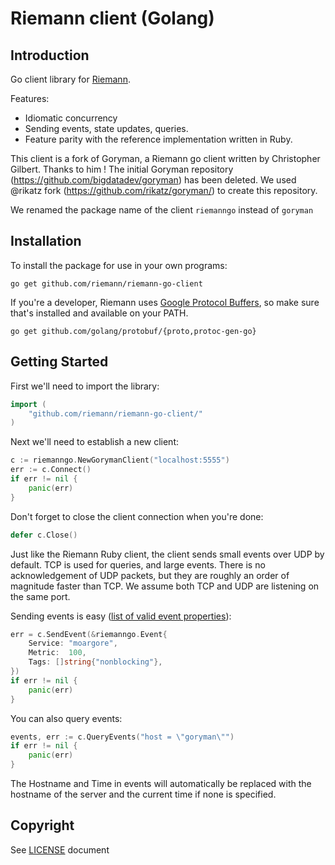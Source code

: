 # Riemann client (Golang)

## Introduction

Go client library for [Riemann](https://github.com/riemann/riemann).

Features:
* Idiomatic concurrency
* Sending events, state updates, queries.
* Feature parity with the reference implementation written in Ruby.

This client is a fork of Goryman, a Riemann go client written by Christopher Gilbert. Thanks to him ! The initial Goryman repository (https://github.com/bigdatadev/goryman) has been deleted. We used @rikatz fork (https://github.com/rikatz/goryman/) to create this repository.

We renamed the package name of the client `riemanngo` instead of `goryman`

## Installation

To install the package for use in your own programs:

```
go get github.com/riemann/riemann-go-client
```

If you're a developer, Riemann uses [Google Protocol Buffers](https://github.com/golang/protobuf), so make sure that's installed and available on your PATH.

```
go get github.com/golang/protobuf/{proto,protoc-gen-go}
```

## Getting Started

First we'll need to import the library:

```go
import (
    "github.com/riemann/riemann-go-client/"
)
```

Next we'll need to establish a new client:

```go
c := riemanngo.NewGorymanClient("localhost:5555")
err := c.Connect()
if err != nil {
    panic(err)
}
```

Don't forget to close the client connection when you're done:

```go
defer c.Close()
```

Just like the Riemann Ruby client, the client sends small events over UDP by default. TCP is used for queries, and large events. There is no acknowledgement of UDP packets, but they are roughly an order of magnitude faster than TCP. We assume both TCP and UDP are listening on the same port.

Sending events is easy ([list of valid event properties](http://riemann.io/concepts.html)):

```go
err = c.SendEvent(&riemanngo.Event{
    Service: "moargore",
    Metric:  100,
    Tags: []string{"nonblocking"},
})
if err != nil {
    panic(err)
}
```

You can also query events:

```go
events, err := c.QueryEvents("host = \"goryman\"")
if err != nil {
    panic(err)
}
```

The Hostname and Time in events will automatically be replaced with the hostname of the server and the current time if none is specified.

## Copyright

See [LICENSE](LICENSE) document

